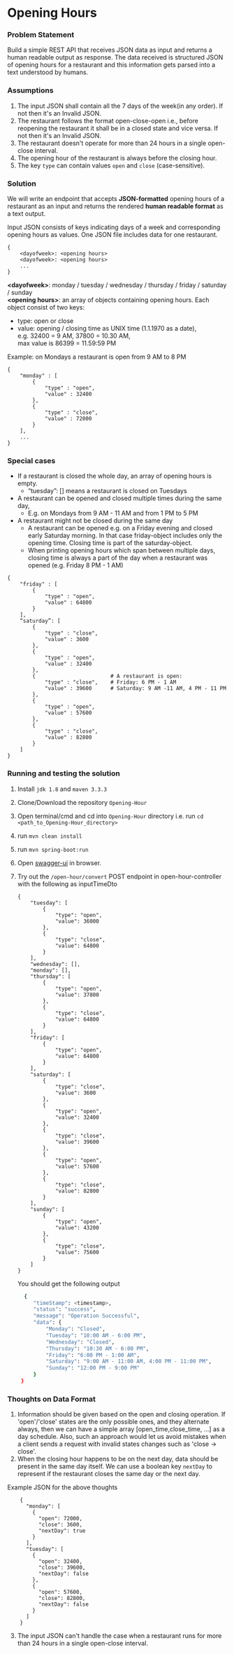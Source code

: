 # Opening Hours

### Problem Statement

Build a simple REST API that receives JSON data as input and returns a human readable output as response. The data received is structured
JSON of opening hours for a restaurant and this information gets parsed into a
text understood by humans.

### Assumptions

1. The input JSON shall contain all the 7 days of the week(in any order). If not then it's an Invalid JSON.
2. The restaurant follows the format open-close-open i.e., before reopening the restaurant it shall be in a closed state and vice versa.  If not then it's an Invalid JSON.
3. The restaurant doesn't operate for more than 24 hours in a single open-close interval.
4. The opening hour of the restaurant is always before the closing hour.
5. The key `type` can contain values `open` and `close` (case-sensitive).

### Solution

We will write an endpoint that accepts **JSON-formatted** opening hours of a
restaurant as an input and returns the rendered **human readable format** as a text output.

Input JSON consists of keys indicating days of a week and corresponding opening hours
as values. One JSON file includes data for one restaurant.

```
{
    <dayofweek>: <opening hours>
    <dayofweek>: <opening hours>
    ...
}
```

**&lt;dayofweek&gt;**: monday / tuesday / wednesday / thursday / friday / saturday / sunday  
**&lt;opening hours&gt;**: an array of objects containing opening hours. Each object consist of
two keys:
- type: open or close
- value: opening / closing time as UNIX time (1.1.1970 as a date),  
  e.g. 32400 = 9 AM, 37800 = 10.30 AM,  
  max value is 86399 = 11.59:59 PM


Example: on Mondays a restaurant is open from 9 AM to 8 PM

```
{
    "monday" : [
        {
            "type" : "open",
            "value" : 32400
        },
        {
            "type" : "close",
            "value" : 72000
        }
    ],
    ...
}
```

### Special cases

- If a restaurant is closed the whole day, an array of opening hours is empty.
    - “tuesday”: [] means a restaurant is closed on Tuesdays
- A restaurant can be opened and closed multiple times during the same day,
    - E.g. on Mondays from 9 AM - 11 AM and from 1 PM to 5 PM
- A restaurant might not be closed during the same day
    - A restaurant can be opened e.g. on a Friday evening and closed early
      Saturday morning. In that case friday-object includes only the opening time.
      Closing time is part of the saturday-object.
    - When printing opening hours which span between multiple days, closing
      time is always a part of the day when a restaurant was opened (e.g. Friday 8
      PM - 1 AM)

```
{
    "friday" : [
        {
            "type" : "open",
            "value" : 64800
        }
    ],
    “saturday”: [
        {
            "type" : "close",
            "value" : 3600
        },
        {
            "type" : "open",
            "value" : 32400
        },
        {                        # A restaurant is open:
            "type" : "close",    # Friday: 6 PM - 1 AM
            "value" : 39600      # Saturday: 9 AM -11 AM, 4 PM - 11 PM
        },
        {
            "type" : "open",
            "value" : 57600
        },
        {
            "type" : "close",
            "value" : 82800
        }
    ]
}
```

### Running and testing the solution

1. Install `jdk 1.8` and `maven 3.3.3`
2. Clone/Download the repository `Opening-Hour`
3. Open terminal/cmd and cd into `Opening-Hour` directory i.e. run `cd <path_to_Opening-Hour_directory>`
4. run `mvn clean install`
5. run `mvn spring-boot:run`
6. Open [swagger-ui](http://localhost:8080/swagger-ui/) in browser.
4. Try out the `/open-hour/convert` POST endpoint in open-hour-controller with the following as inputTimeDto

    ```
    {
        "tuesday": [
            {
                "type": "open",
                "value": 36000
            },
            {
                "type": "close",
                "value": 64800
            }
        ],
        "wednesday": [],
        "monday": [],
        "thursday": [
            {
                "type": "open",
                "value": 37800
            },
            {
                "type": "close",
                "value": 64800
            }
        ],
        "friday": [
            {
                "type": "open",
                "value": 64800
            }
        ],
        "saturday": [
            {
                "type": "close",
                "value": 3600
            },
            {
                "type": "open",
                "value": 32400
            },
            {
                "type": "close",
                "value": 39600
            },
            {
                "type": "open",
                "value": 57600
            },
            {
                "type": "close",
                "value": 82800
            }
        ],
        "sunday": [
            {
                "type": "open",
                "value": 43200
            },
            {
                "type": "close",
                "value": 75600
            }
        ]
    }
    ```

   You should get the following output

   ```bash
     {
        "timeStamp": <timestamp>,
        "status": "success",
        "message": "Operation Successful",
        "data": {
            "Monday": "Closed",
            "Tuesday": "10:00 AM - 6:00 PM",
            "Wednesday": "Closed",
            "Thursday": "10:30 AM - 6:00 PM",
            "Friday": "6:00 PM - 1:00 AM",
            "Saturday": "9:00 AM - 11:00 AM, 4:00 PM - 11:00 PM",
            "Sunday": "12:00 PM - 9:00 PM"
        }
    }
   ```
   
### Thoughts on Data Format

1. Information should be given based on the open and closing operation.
   If 'open'/'close' states are the only possible ones, and they alternate always,
   then we can have a simple array [open_time,close_time, ...] as a day schedule.
   Also, such an approach would let us avoid mistakes when a client sends
   a request with invalid states changes such as 'close -> close'.
2. When the closing hour happens to be on the next day, data should be present in the same day itself.
   We can use a boolean key `nextDay` to represent if the restaurant closes the same day or the next day.

Example JSON for the above thoughts
```
    {
      "monday": [
        {
          "open": 72000,
          "close": 3600,
          "nextDay": true
        }
      ],
      "tuesday": [
        {
          "open": 32400,
          "close": 39600,
          "nextDay": false
        },
        {
          "open": 57600,
          "close": 82800,
          "nextDay": false
        }
      ] 
    }
```
3. The input JSON can't handle the case when a restaurant runs for more than 24 hours in a single open-close interval.
